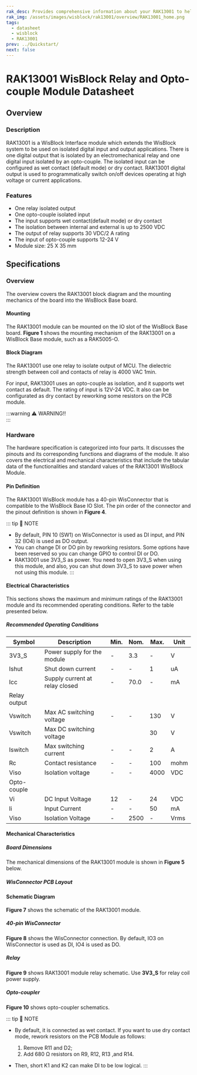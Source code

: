 ```yaml
---
rak_desc: Provides comprehensive information about your RAK13001 to help you use it. This information includes technical specifications, characteristics, and requirements, and it also discusses the device components.
rak_img: /assets/images/wisblock/rak13001/overview/RAK13001_home.png
tags:
  - datasheet
  - wisblock
  - RAK13001
prev: ../Quickstart/
next: false
---
```


# RAK13001 WisBlock Relay and Opto-couple Module Datasheet

## Overview

### Description

RAK13001 is a WisBlock Interface module which extends the WisBlock system to be used on isolated digital input and output applications. There is one digital output that is isolated by an electromechanical relay and one digital input isolated by an opto-couple. The isolated input can be configured as wet contact (default mode) or dry contact. RAK13001 digital output is used to programmatically switch on/off devices operating at high voltage or current applications.

### Features

- One relay isolated output
- One opto-couple isolated input
- The input supports wet contact(default mode) or dry contact
- The isolation between internal and external is up to 2500&nbsp;VDC
- The output of relay supports 30&nbsp;VDC/2&nbsp;A rating
- The input of opto-couple supports 12-24&nbsp;V
- Module size: 25 X 35&nbsp;mm

## Specifications

### Overview 

The overview covers the RAK13001 block diagram and the mounting mechanics of the board into the WisBlock Base board.

#### Mounting

The RAK13001 module can be mounted on the IO slot of the WisBlock Base board. **Figure 1** shows the mounting mechanism of the RAK13001 on a WisBlock Base module, such as a RAK5005-O.

<rk-img
  src="/assets/images/wisblock/rak13001/datasheet/mounting-mechanism.png"
  width="60%"
  caption="RAK13001 mounting mechanism on a WisBlock Base module"
/>

#### Block Diagram

<rk-img
  src="/assets/images/wisblock/rak13001/datasheet/block-diagram.png"
  width="70%"
  caption="RAK13001 Block Diagram"
/>

The RAK13001 use one relay to isolate output of MCU. The dielectric strength between coil and contacts of relay is 4000&nbsp;VAC 1min.

For input, RAK13001 uses an opto-couple as isolation, and it supports wet contact as default. The rating of input is 12V-24&nbsp;VDC. It also can be configurated as dry contact by reworking some resistors on the PCB module.

:::warning ⚠️ WARNING!!    
<rk-img
  src="/assets/images/wisblock/rak13001/datasheet/warning.png"
  width="90%"
  caption="Safety Precaution"
/>
:::

### Hardware

The hardware specification is categorized into four parts. It discusses the pinouts and its corresponding functions and diagrams of the module. It also covers the electrical and mechanical characteristics that include the tabular data of the functionalities and standard values of the RAK13001 WisBlock Module.

#### Pin Definition

The RAK13001 WisBlock module has a 40-pin WisConnector that is compatible to the WisBlock Base IO Slot. The pin order of the connector and the pinout definition is shown in **Figure 4**. 

<rk-img
  src="/assets/images/wisblock/rak13001/datasheet/RAK13001_Pinout.svg"
  width="50%"
  caption="RAK13001 Pinout Schematic"
/>

::: tip 📝 NOTE
- By default, PIN 10 (SW1) on WisConnector is used as DI input, and PIN 32 (IO4) is used as DO output. 
- You can change DI or DO pin by reworking resistors. Some options have been reserved so you can change GPIO to control DI or DO.
- RAK13001 use 3V3_S as power. You need to open 3V3_S when using this module, and also, you can shut down 3V3_S to save power when not using this module.
:::  

#### Electrical Characteristics

This sections shows the maximum and minimum ratings of the RAK13001 module and its recommended operating conditions. Refer to the table presented below.

##### Recommended Operating Conditions

| Symbol       | Description                    | Min. | Nom. | Max. | Unit |
| ------------ | ------------------------------ | ---- | ---- | ---- | ---- |
| 3V3_S        | Power supply for the module    | -    | 3.3  | -    | V    |
| Ishut        | Shut down current              | -    | -    | 1    | uA   |
| Icc          | Supply current at relay closed | -    | 70.0 | -    | mA   |
| Relay output |                                |      |      |      |      |
| Vswitch      | Max AC switching voltage       | -    | -    | 130  | V    |
| Vswitch      | Max DC switching voltage       |      |      | 30   | V    |
| Iswitch      | Max switching current          | -    | -    | 2    | A    |
| Rc           | Contact resistance             | -    | -    | 100  | mohm |
| Viso         | Isolation voltage              | -    | -    | 4000 | VDC  |
| Opto-couple  |                                |      |      |      |      |
| Vi           | DC Input Voltage               | 12   | -    | 24   | VDC  |
| Ii           | Input Current                  | -    | -    | 50   | mA   |
| Viso         | Isolation Voltage              | -    | 2500 | -    | Vrms |



#### Mechanical Characteristics

##### Board Dimensions

The mechanical dimensions of the RAK13001 module is shown in **Figure 5** below.

<rk-img
  src="/assets/images/wisblock/rak13001/datasheet/mechanical-dimensions.png"
  width="75%"
  caption="RAK13001 Mechanical Dimensions"
/>

##### WisConnector PCB Layout

<rk-img
  src="/assets/images/wisblock/rak13001/datasheet/wisconnector-pcb.png"
  width="100%"
  caption="WisConnector PCB footprint and recommendations"
/>

#### Schematic Diagram

**Figure 7** shows the schematic of the RAK13001 module.

<rk-img
  src="/assets/images/wisblock/rak13001/datasheet/rak13001-schematic.png"
  width="100%"
  caption="RAK13001 WisBlock Module Schematic"
/>

##### 40-pin WisConnector

**Figure 8** shows the WisConnector connection. By default, IO3 on WisConnector is used as DI, IO4 is used as DO.

<rk-img
  src="/assets/images/wisblock/rak13001/datasheet/rak13001-wisio.png"
  width="50%"
  caption="RAK13001 WisConnector"
/>

##### Relay 

**Figure 9** shows RAK13001 module relay schematic. Use **3V3_S** for relay coil power supply.

<rk-img
  src="/assets/images/wisblock/rak13001/datasheet/rak13001-relay.png"
  width="50%"
  caption="RAK13001 WisBlock Relay Schematic"
/>

##### Opto-coupler

**Figure 10** shows opto-coupler schematics.

<rk-img
  src="/assets/images/wisblock/rak13001/datasheet/rak13001-optocoupler.png"
  width="60%"
  caption="RAK13001 Opto-coupler Schematics"
/>

::: tip 📝 NOTE
- By default, it is connected as wet contact. If you want to use dry contact mode, rework resistors on the PCB Module as follows:

    1. Remove R11 and D2;
    2. Add 680&nbsp;Ω resistors on R9, R12, R13 ,and R14.

- Then, short K1 and K2 can make DI to be low logical.
::: 

<rk-img
  src="/assets/images/wisblock/rak13001/datasheet/rak13001-silkscreen.png"
  width="60%"
  caption="RAK13001 PCB Silkscreen"
/>

